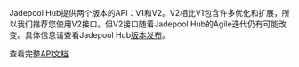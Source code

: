 Jadepool Hub提供两个版本的API：V1和V2。V2相比V1包含许多优化和扩展，所以我们推荐您使用V2接口。但V2接口随着Jadepool Hub的Agile迭代仍有可能改变。具体信息请查看Jadepool Hub[版本发布](https://github.com/nbltrust/Jadepool-doc/releases)。

查看完整[API文档](https://nbltrust.github.io/Jadepool-api-docs)